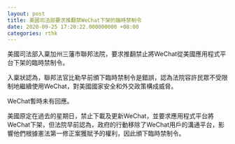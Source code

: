 ```yaml
---
layout: post
title: 美國司法部要求推翻禁WeChat下架的臨時禁制令
date: 2020-09-25 17:20:22.000000000 +08:00
categories: rthk
---
```


美國司法部入稟加州三藩市聯邦法院，要求推翻禁止將WeChat從美國應用程式平台下架的臨時禁制令。

入稟狀認為，聯邦法官比勒早前頒下臨時禁制令是錯誤，認為法院容許民眾不受限制地繼續使用WeChat，對美國國家安全和外交政策構成威脅。

WeChat暫時未有回應。

美國原定在過去的星期日，禁止下載及更新WeChat，並要求應用程式平台將WeChat下架，但法院早前認為，政府的行動移除了WeChat用戶的溝通平台，影響他們根據憲法第一修正案獲賦予的權利，因此頒下臨時禁制令。
